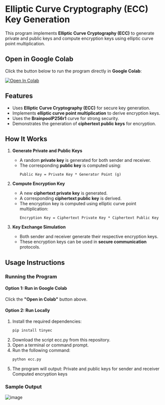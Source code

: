 # **Elliptic Curve Cryptography (ECC) Key Generation**

This program implements **Elliptic Curve Cryptography (ECC)** to generate private and public keys and compute encryption keys using elliptic curve point multiplication.

## **Open in Google Colab**  

Click the button below to run the program directly in **Google Colab**:

[![Open In Colab](https://colab.research.google.com/assets/colab-badge.svg)](https://colab.research.google.com/github/leorasdsouza/INS-Lab-Programs/blob/main/ECC/ecc.ipynb)

## **Features**  

- Uses **Elliptic Curve Cryptography (ECC)** for secure key generation.  
- Implements **elliptic curve point multiplication** to derive encryption keys.  
- Uses the **BrainpoolP256r1** curve for strong security.  
- Demonstrates the generation of **ciphertext public keys** for encryption.  

## **How It Works**  

1. **Generate Private and Public Keys**  
   - A random **private key** is generated for both sender and receiver.  
   - The corresponding **public key** is computed using:  
     ```
     Public Key = Private Key * Generator Point (g)
     ```

2. **Compute Encryption Key**  
   - A new **ciphertext private key** is generated.  
   - A corresponding **ciphertext public key** is derived.  
   - The encryption key is computed using elliptic curve point multiplication:  
     ```
     Encryption Key = Ciphertext Private Key * Ciphertext Public Key
     ```

3. **Key Exchange Simulation**  
   - Both sender and receiver generate their respective encryption keys.  
   - These encryption keys can be used in **secure communication** protocols.  

## **Usage Instructions**  

### **Running the Program**  

#### **Option 1: Run in Google Colab**  
Click the **"Open in Colab"** button above.  

#### **Option 2: Run Locally**  
1. Install the required dependencies:  
   ```bash
   pip install tinyec
2. Download the script ecc.py from this repository.
3. Open a terminal or command prompt.
4. Run the following command:
   ```bash
   python ecc.py
5. The program will output:
    Private and public keys for sender and receiver
    Computed encryption keys

### Sample Output
![image](https://github.com/user-attachments/assets/57b39b2b-859f-4afa-b1e2-703b9e43f8f6)



